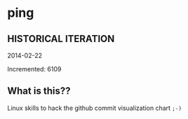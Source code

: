 # ping

## HISTORICAL ITERATION
2014-02-22

Incremented: 6109

## What is this?? 
Linux skills to hack the github commit visualization chart `;-)`
